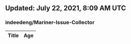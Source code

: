## Updated: July 22, 2021, 8:09 AM UTC


### indeedeng/Mariner-Issue-Collector
|**Title**|**Age**|
|:----|:----|